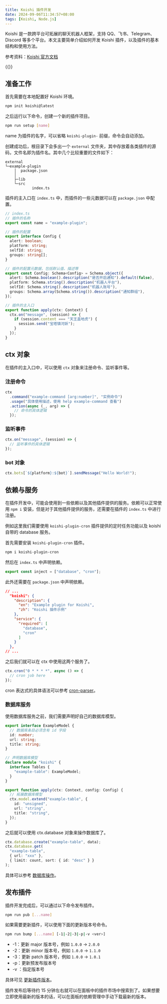 ```yaml
---
title: Koishi 插件开发
date: 2024-09-06T11:34:57+08:00
tags: [Koishi, Node.js]
---
```


Koishi 是一款跨平台可拓展的聊天机器人框架，支持 QQ、飞书、Telegram、Discord 等多个平台。本文主要简单介绍如何开发 Koishi 插件，以及插件的基本结构和使用方法。

参考资料：[Koishi 官方文档](https://koishi.chat/)

{{<github repo="koishijs/koishi">}}

## 准备工作

首先需要在本地配置好 Koishi 环境。

```bash
npm init koishi@latest
```

之后运行以下命令，创建一个新的插件项目。

```bash
npm run setup [name]
```

name 为插件的名字，可以省略 `koishi-plugin-` 前缀，命令会自动添加。

创建成功后，根目录下会多出一个 `external` 文件夹，其中存放着各类插件的源码，文件名即为插件名。其中几个比较重要的文件如下：

```
external
└─example-plugin
    │  package.json
    │
    ├─lib
    └─src
            index.ts
```

插件的主入口在 `index.ts` 中，而插件的一些元数据可以在 `package.json` 中配置。

```typescript
// index.ts
// 插件的名称
export const name = "example-plugin";

// 插件的配置
export interface Config {
  alert: boolean;
  platform: string;
  selfId: string;
  groups: string[];
}

// 插件的配置元数据，包括默认值、描述等
export const Config: Schema<Config> = Schema.object({
  alert: Schema.boolean().description("是否开启通知").default(false),
  platform: Schema.string().description("机器人平台"),
  selfId: Schema.string().description("机器人账号"),
  groups: Schema.array(Schema.string()).description("通知群组"),
});

// 插件的主入口
export function apply(ctx: Context) {
  ctx.on("message", (session) => {
    if (session.content === "天王盖地虎") {
      session.send("宝塔镇河妖");
    }
  });
}
```

## ctx 对象

在插件的主入口中，可以使用 `ctx` 对象来注册命令、监听事件等。

### 注册命令

```typescript
ctx
  .command("example-command [arg:number]", "实例命令")
  .usage("具体使用描述，使用 help example-command 查看")
  .action(async (_, arg) => {
    // 命令的具体逻辑
  });
```

### 监听事件

```typescript
ctx.on("message", (session) => {
  // 监听事件的具体逻辑
});
```

### bot 对象

```typescript
ctx.bots[`${platform}:${bot}`].sendMessage("Hello World!");
```

## 依赖与服务

在插件开发中，可能会使用到一些依赖以及其他插件提供的服务。依赖可以正常使用 `npm i` 安装，但是对于其他插件提供的服务，还需要在插件的 `index.ts` 中进行注册。

例如这里我们需要使用 `koishi-plugin-cron` 插件提供的定时任务功能以及 koishi 自带的 database 服务。

首先需要安装 `koishi-plugin-cron` 插件。

```bash
npm i koishi-plugin-cron
```

然后在 `index.ts` 中声明依赖。

```typescript
export const inject = ["database", "cron"];
```

此外还需要在 `package.json` 中声明依赖。

```json
// ...
  "koishi": {
    "description": {
      "en": "Example plugin for Koishi",
      "zh": "Koishi 插件示例"
    },
    "service": {
      "required": [
        "database",
        "cron"
      ]
    }
  },
// ...
```

之后我们就可以在 ctx 中使用这两个服务了。

```typescript
ctx.cron("0 * * * *", async () => {
  // cron job here
});
```

cron 表达式的具体语法可以参考 [cron-parser](https://www.npmjs.com/package/cron-parser)。

### 数据库服务

使用数据库服务之前，我们需要声明好自己的数据库模型。

```typescript
export interface ExampleModel {
  // 数据库条目必须含有 id 字段
  id: number;
  url: string;
  title: string;
}

// 声明数据库模型
declare module "koishi" {
  interface Tables {
    "example-table": ExampleModel;
  }
}

export function apply(ctx: Context, config: Config) {
  // 拓展数据库模型
  ctx.model.extend("example-table", {
    id: "unsigned",
    url: "string",
    title: "string",
  });
}
```

之后就可以使用 ctx.database 对象来操作数据库了。

```typescript
ctx.database.create("example-table", data);
ctx.database.get(
  "example-table",
  { url: "xxx" },
  { limit: count, sort: { id: "desc" } }
);
```

具体可以参考 [数据库操作](https://koishi.chat/zh-CN/api/database/database.html)。

## 发布插件

插件开发完成后，可以通过以下命令发布插件。

```bash
npm run pub [...name]
```

如果需要更新插件，可以使用下面的更新版本号命令。

```bash
npm run bump [...name] [-1|-2|-3|-p|-v <ver>]
```

- -1：更新 major 版本号，例如 `1.0.0` -> `2.0.0`
- -2：更新 minor 版本号，例如 `1.0.0` -> `1.1.0`
- -3：更新 patch 版本号，例如 `1.0.0` -> `1.0.1`
- -p：更新预发布版本号
- -v <ver>：指定版本号

具体可见 [更新插件版本](https://koishi.chat/zh-CN/guide/develop/publish.html#%E6%9B%B4%E6%96%B0%E6%8F%92%E4%BB%B6%E7%89%88%E6%9C%AC)。

插件发布后等待约 15 分钟左右就可以在面板中的插件市场中搜索到了。如果想要立即使用最新的版本的话，可以在面板的依赖管理中手动下载最新的版本。
